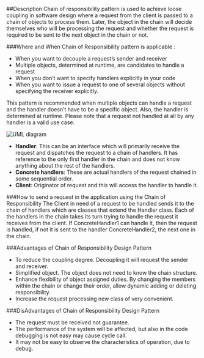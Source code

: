 ##Description
Chain of responsibility pattern is used to achieve loose coupling in software design where a request from the client is passed to a chain of objects to process them. Later, the object in the chain will decide themselves who will be processing the request and whether the request is required to be sent to the next object in the chain or not.


###Where and When Chain of Responsibility pattern is applicable : 
* When you want to decouple a request’s sender and receiver
* Multiple objects, determined at runtime, are candidates to handle a request
* When you don’t want to specify handlers explicitly in your code
* When you want to issue a request to one of several objects without specifying the receiver explicitly.

This pattern is recommended when multiple objects can handle a request and the handler doesn’t have to be a specific object. Also, the handler is determined at runtime. Please note that a request not handled at all by any handler is a valid use case.

![UML diagram](assets/desigmpatternuml1.png)

* **Handler**: This can be an interface which will primarily receive the request and dispatches the request to a chain of handlers. It has reference to the only first handler in the chain and does not know anything about the rest of the handlers.
* **Concrete handlers**: These are actual handlers of the request chained in some sequential order.
* **Client**: Originator of request and this will access the handler to handle it.

###How to send a request in the application using the Chain of Responsibility
The Client in need of a request to be handled sends it to the chain of handlers which are classes that extend the Handler class.
Each of the handlers in the chain takes its turn trying to handle the request it receives from the client.
If ConcreteHandler1 can handle it, then the request is handled, if not it is sent to the handler ConcreteHandler2, the next one in the chain.

###Advantages of Chain of Responsibility Design Pattern
* To reduce the coupling degree. Decoupling it will request the sender and receiver.
* Simplified object. The object does not need to know the chain structure.
* Enhance flexibility of object assigned duties. By changing the members within the chain or change their order, allow dynamic adding or deleting responsibility.
* Increase the request processing new class of very convenient.

###DisAdvantages of Chain of Responsibility Design Pattern
* The request must be received not guarantee.
* The performance of the system will be affected, but also in the code debugging is not easy may cause cycle call.
* It may not be easy to observe the characteristics of operation, due to debug.
